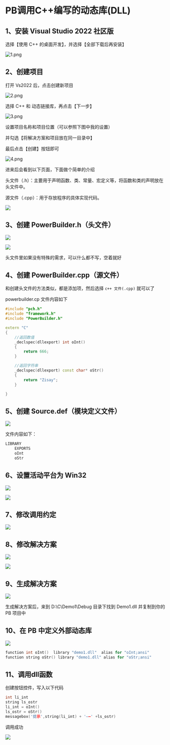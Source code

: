 # PB调用C++编写的动态库(DLL)

## 1、安装 Visual Studio 2022 社区版

选择【使用 C++ 的桌面开发】，并选择【全部下载后再安装】

![1.png](PB调用C++编写的动态库(DLL)/1.png)

## 2、创建项目

打开 Vs2022 后，点击创建新项目

![2.png](PB调用C++编写的动态库(DLL)/2.png)

选择 C++ 和 动态链接库，再点击【下一步】

![3.png](PB调用C++编写的动态库(DLL)/3.png)

设置项目名称和项目位置（可以参照下图中我的设置）

并勾选【将解决方案和项目放在同一目录中】

最后点击【创建】按钮即可

![4.png](PB调用C++编写的动态库(DLL)/4.png)

进来后会看到以下页面，下面做个简单的介绍

头文件（.h）：主要用于声明函数、类、常量、宏定义等，将函数和类的声明放在头文件中。

源文件（.cpp）：用于存放程序的具体实现代码。

![](PB调用C++编写的动态库(DLL)/5.png)

## 3、创建 PowerBuilder.h（头文件）

![](PB调用C++编写的动态库(DLL)/6.png)

![](PB调用C++编写的动态库(DLL)/7.png)

头文件里如果没有特殊的需求，可以什么都不写，空着就好

## 4、创建 PowerBuilder.cpp（源文件）

和创建头文件的方法类似，都是添加项，然后选择 `c++ 文件(.cpp)` 就可以了

powerbuilder.cp 文件内容如下

```c++
#include "pch.h"
#include "framework.h"
#include "PowerBuilder.h"

extern "C"
{
	//返回数值
	_declspec(dllexport) int oInt()
	{
		return 666;
	}

	//返回字符串
	_declspec(dllexport) const char* oStr()
	{
		return "Zisay";
	}

}
```

## 5、创建 Source.def（模块定义文件）

![](PB调用C++编写的动态库(DLL)/8.png)

文件内容如下：

```c++
LIBRARY
    EXPORTS  
    oInt
    oStr
```

## 6、设置活动平台为 Win32

![](PB调用C++编写的动态库(DLL)/9.png)

![](PB调用C++编写的动态库(DLL)/10.png)

## 7、修改调用约定

![](PB调用C++编写的动态库(DLL)/11.png)

## 8、修改解决方案

![](PB调用C++编写的动态库(DLL)/12.png)

![](PB调用C++编写的动态库(DLL)/13.png)

## 9、生成解决方案

![](PB调用C++编写的动态库(DLL)/14.png)

生成解决方案后，来到 D:\C\Demo1\Debug 目录下找到 Demo1.dll 并复制到你的 PB 项目中

## 10、在 PB 中定义外部动态库

![](PB调用C++编写的动态库(DLL)/15.png)

```c
function int oInt()  library "demo1.dll"  alias for "oInt;ansi"
function string oStr() library "demo1.dll" alias for "oStr;ansi"
```

## 11、调用dll函数

创建按钮控件，写入以下代码

```c
int li_int
string ls_ostr
li_int = oInt()
ls_ostr = oStr()
messagebox('提示',string(li_int) + '——' +ls_ostr)
```

调用成功

![](PB调用C++编写的动态库(DLL)/16.png)
